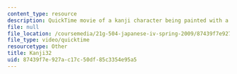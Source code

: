 ```yaml
---
content_type: resource
description: QuickTime movie of a kanji character being painted with a brush.
file: null
file_location: /coursemedia/21g-504-japanese-iv-spring-2009/87439f7e927ac17c50df85c3354e95a5_Kanji32.mov
file_type: video/quicktime
resourcetype: Other
title: Kanji32
uid: 87439f7e-927a-c17c-50df-85c3354e95a5
---
```

